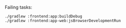 Failing tasks:

```
./gradlew :frontend:app:buildDebug
./gradlew :frontend:app-web:jsBrowserDevelopmentRun
```
